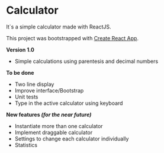 # Calculator

It`s a simple calculator made with ReactJS.

This project was bootstrapped with [Create React App](https://github.com/facebook/create-react-app).

**Version 1.0**
- Simple calculations using parentesis and decimal numbers

**To be done**
- Two line display
- Improve interface/Bootstrap
- Unit tests
- Type in the active calculator using keyboard

**New features _(for the near future)_**
- Instantiate more than one calculator
- Implement draggable calculator
- Settings to change each calculator individually
- Statistics


